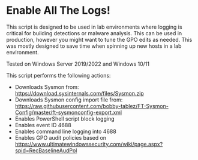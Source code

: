 # Enable All The Logs!
This script is designed to be used in lab environments where logging is critical for building detections or malware analysis. This can be used in production, however you might want to tune the GPO edits as needed. This was mostly designed to save time when spinning up new hosts in a lab environment. 

Tested on Windows Server 2019/2022 and Windows 10/11

This script performs the following actions:
* Downloads Sysmon from: https://download.sysinternals.com/files/Sysmon.zip
* Downloads Sysmon config import file from: https://raw.githubusercontent.com/bobby-tablez/FT-Sysmon-Config/master/ft-sysmonconfig-export.xml
* Enables PowerShell script block logging
* Enables event ID 4688
* Enables command line logging into 4688
* Enables GPO audit policies based on https://www.ultimatewindowssecurity.com/wiki/page.aspx?spid=RecBaselineAudPol
